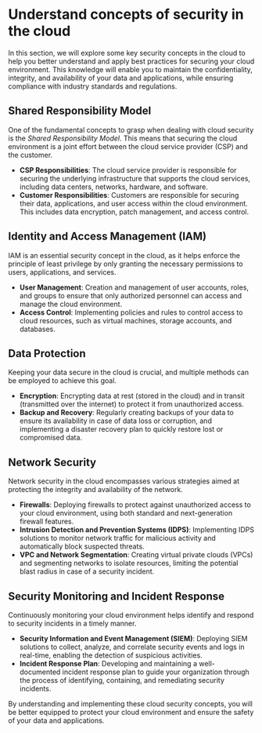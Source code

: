 # Understand concepts of security in the cloud

In this section, we will explore some key security concepts in the cloud to help you better understand and apply best practices for securing your cloud environment. This knowledge will enable you to maintain the confidentiality, integrity, and availability of your data and applications, while ensuring compliance with industry standards and regulations.

## Shared Responsibility Model

One of the fundamental concepts to grasp when dealing with cloud security is the _Shared Responsibility Model_. This means that securing the cloud environment is a joint effort between the cloud service provider (CSP) and the customer.

* **CSP Responsibilities**: The cloud service provider is responsible for securing the underlying infrastructure that supports the cloud services, including data centers, networks, hardware, and software.
* **Customer Responsibilities**: Customers are responsible for securing their data, applications, and user access within the cloud environment. This includes data encryption, patch management, and access control.

## Identity and Access Management (IAM)

IAM is an essential security concept in the cloud, as it helps enforce the principle of least privilege by only granting the necessary permissions to users, applications, and services.

* **User Management**: Creation and management of user accounts, roles, and groups to ensure that only authorized personnel can access and manage the cloud environment.
* **Access Control**: Implementing policies and rules to control access to cloud resources, such as virtual machines, storage accounts, and databases.

## Data Protection

Keeping your data secure in the cloud is crucial, and multiple methods can be employed to achieve this goal.

* **Encryption**: Encrypting data at rest (stored in the cloud) and in transit (transmitted over the internet) to protect it from unauthorized access.
* **Backup and Recovery**: Regularly creating backups of your data to ensure its availability in case of data loss or corruption, and implementing a disaster recovery plan to quickly restore lost or compromised data.

## Network Security

Network security in the cloud encompasses various strategies aimed at protecting the integrity and availability of the network.

* **Firewalls**: Deploying firewalls to protect against unauthorized access to your cloud environment, using both standard and next-generation firewall features.
* **Intrusion Detection and Prevention Systems (IDPS)**: Implementing IDPS solutions to monitor network traffic for malicious activity and automatically block suspected threats.
* **VPC and Network Segmentation**: Creating virtual private clouds (VPCs) and segmenting networks to isolate resources, limiting the potential blast radius in case of a security incident.

## Security Monitoring and Incident Response

Continuously monitoring your cloud environment helps identify and respond to security incidents in a timely manner.

* **Security Information and Event Management (SIEM)**: Deploying SIEM solutions to collect, analyze, and correlate security events and logs in real-time, enabling the detection of suspicious activities.
* **Incident Response Plan**: Developing and maintaining a well-documented incident response plan to guide your organization through the process of identifying, containing, and remediating security incidents.

By understanding and implementing these cloud security concepts, you will be better equipped to protect your cloud environment and ensure the safety of your data and applications.